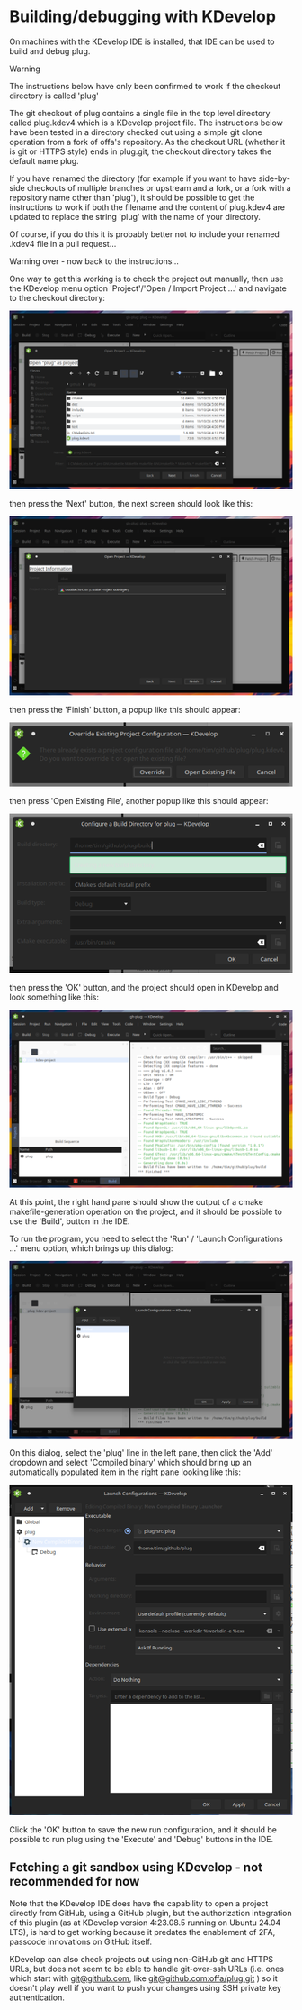 # Building/debugging with KDevelop

On machines with the KDevelop IDE is installed, that IDE can be used
to build and debug plug.

> [!WARNING]
> The instructions below have only been confirmed to work if the 
> checkout directory is called 'plug'
>
> The git checkout of plug contains a single file in the top level directory
> called plug.kdev4 which is a KDevelop project file.  The instructions below 
> have been tested in a directory checked out using a simple git clone 
> operation from a fork of offa's repository.  As the checkout URL
> (whether it is git or HTTPS style) ends in plug.git, the checkout directory
> takes the default name plug.
>
> If you have renamed the directory (for example if you want to have 
> side-by-side checkouts of multiple branches or upstream and a fork, or 
> a fork with a repository name other than 'plug'), it should be possible
> to get the instructions to work if both the filename and the content of 
> plug.kdev4 are updated to replace the string 'plug' with the name of your 
> directory.
>
> Of course, if you do this it is probably better not to include your 
> renamed .kdev4 file in a pull request...
>
> Warning over - now back to the instructions...
>


One way to get this working is to check the project out manually, then 
use the KDevelop menu option 'Project'/'Open / Import Project ...' and
navigate to the checkout directory:  

![Open / Import Project ... dialog](./kdevelop-screenshot-1.png)

then press the 'Next' button, the next screen should look like this:

![Project Information](./kdevelop-screenshot-2.png)

then press the 'Finish' button, a popup like this should appear:

![Override or Open Existing File](./kdevelop-screenshot-3.png)

then press 'Open Existing File', another popup like this should appear:

![Configure a Build Directory](./kdevelop-screenshot-4.png)

then press the 'OK' button, and the project should open in KDevelop 
and look something like this:

![Finally, the project is opened](./kdevelop-screenshot-5.png)

At this point, the right hand pane should show the output of a cmake 
makefile-generation operation on the project, and it should be possible to 
use the 'Build', button in the IDE.

To run the program, you need to select the 'Run' / 'Launch Configurations ...'
menu option, which brings up this dialog:

![Launch Configurations - Empty](./kdevelop-screenshot-6.png)

On this dialog, select the 'plug' line in the left pane, then click the 'Add'
dropdown and select 'Compiled binary' which should bring up an automatically 
populated item in the right pane looking like this:

![Default Launch Configuration for plug](./kdevelop-screenshot-7.png)

Click the 'OK' button to save the new run configuration, and it should
be possible to run plug using the 'Execute' and 'Debug' buttons in the IDE. 


## Fetching a git sandbox using KDevelop - not recommended for now

Note that the KDevelop IDE does have the capability to open a project
directly from GitHub, using a GitHub plugin, but the authorization 
integration of this plugin (as at KDevelop version 4:23.08.5 running on 
Ubuntu 24.04 LTS), is hard to get working because it predates the enablement 
of 2FA, passcode innovations on GitHub itself.  

KDevelop can also check projects out using non-GitHub git and HTTPS URLs, but 
does not seem to be able to handle git-over-ssh URLs 
(i.e. ones which start with git@github.com, like 
[git@github.com:offa/plug.git](git@github.com:offa/plug.git)
) 
so it doesn't play well if you want to push your changes using SSH private 
key authentication.

